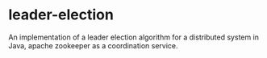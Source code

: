 # leader-election

An implementation of a leader election algorithm for a distributed system in Java,
apache zookeeper as a coordination service.